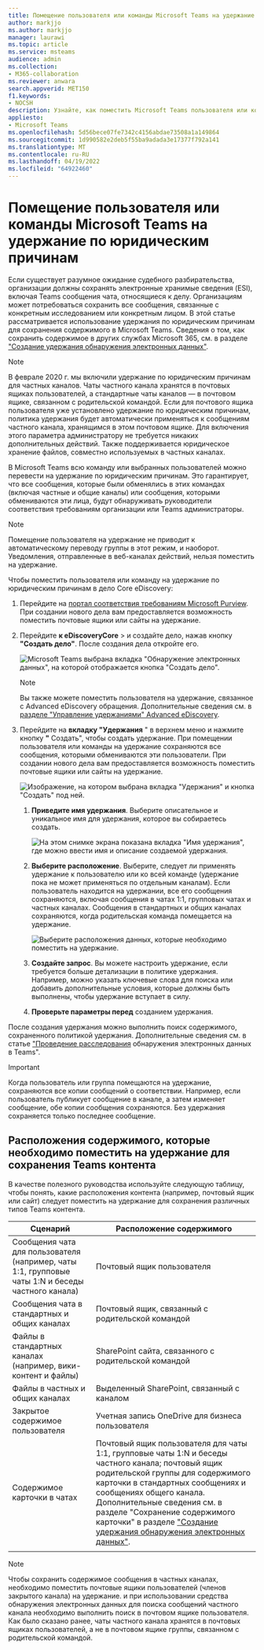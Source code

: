 ```yaml
---
title: Помещение пользователя или команды Microsoft Teams на удержание по юридическим причинам
author: markjjo
ms.author: markjjo
manager: laurawi
ms.topic: article
ms.service: msteams
audience: admin
ms.collection:
- M365-collaboration
ms.reviewer: anwara
search.appverid: MET150
f1.keywords:
- NOCSH
description: Узнайте, как поместить Microsoft Teams пользователя или команду на удержание по юридическим причинам с помощью портала соответствия требованиям Microsoft Purview и узнать, что требуется для удержания по юридическим причинам на основе требований к данным.
appliesto:
- Microsoft Teams
ms.openlocfilehash: 5d56bece07fe7342c4156abdae73508a1a149864
ms.sourcegitcommit: 1d990582e2deb5f55ba9adada3e17377f792a141
ms.translationtype: MT
ms.contentlocale: ru-RU
ms.lasthandoff: 04/19/2022
ms.locfileid: "64922460"
---
```

# <a name="place-a-microsoft-teams-user-or-team-on-legal-hold"></a>Помещение пользователя или команды Microsoft Teams на удержание по юридическим причинам

Если существует разумное ожидание судебного разбирательства, организации должны сохранять электронные хранимые сведения (ESI), включая Teams сообщения чата, относящиеся к делу. Организациям может потребоваться сохранить все сообщения, связанные с конкретным исследованием или конкретным лицом. В этой статье рассматривается использование удержания по юридическим причинам для сохранения содержимого в Microsoft Teams. Сведения о том, как сохранить содержимое в других службах Microsoft 365, см. в разделе ["Создание удержания обнаружения электронных данных"](/microsoft-365/compliance/create-ediscovery-holds).

> [!NOTE]
> В феврале 2020 г. мы включили удержание по юридическим причинам для частных каналов. Чаты частного канала хранятся в почтовых ящиках пользователей, а стандартные чаты каналов — в почтовом ящике, связанном с родительской командой. Если для почтового ящика пользователя уже установлено удержание по юридическим причинам, политика удержания будет автоматически применяться к сообщениям частного канала, хранящимся в этом почтовом ящике. Для включения этого параметра администратору не требуется никаких дополнительных действий. Также поддерживается юридическое хранение файлов, совместно используемых в частных каналах.

В Microsoft Teams всю команду или выбранных пользователей можно перевести на удержание по юридическим причинам. Это гарантирует, что все сообщения, которые были обменялись в этих командах (включая частные и общие каналы) или сообщения, которыми обмениваются эти лица, будут обнаруживать руководители соответствия требованиям организации или Teams администраторы.

> [!NOTE]
> Помещение пользователя на удержание не приводит к автоматическому переводу группы в этот режим, и наоборот.
> Уведомления, отправленные в веб-каналах действий, нельзя поместить на удержание.

Чтобы поместить пользователя или команду на удержание по юридическим причинам в дело Core eDiscovery:

1. Перейдите на [портал соответствия требованиям Microsoft Purview](https://compliance.microsoft.com). При создании нового дела вам предоставляется возможность поместить почтовые ящики или сайты на удержание.

2. Перейдите **к eDiscoveryCore** >  и создайте дело, нажав кнопку **"Создать дело"**. После создания дела откройте его.
  
   ![Microsoft Teams выбрана вкладка "Обнаружение электронных данных", на которой отображается кнопка "Создать дело".](media/LegalHold1.png)

   > [!NOTE]
   > Вы также можете поместить пользователя на удержание, связанное с Advanced eDiscovery обращения. Дополнительные сведения см. в [разделе "Управление удержаниями" Advanced eDiscovery](/microsoft-365/compliance/managing-holds).

3. Перейдите на **вкладку "Удержания** " в верхнем меню и нажмите кнопку **"** Создать", чтобы создать удержание. При помещении пользователя или команды на удержание сохраняются все сообщения, которыми обмениваются эти пользователи. При создании нового дела вам предоставляется возможность поместить почтовые ящики или сайты на удержание.

   ![Изображение, на котором выбрана вкладка "Удержания" и кнопка "Создать" под ней.](media/LegalHold2.png)

   1. **Приведите имя удержания**. Выберите описательное и уникальное имя для удержания, которое вы собираетесь создать.
  
       ![На этом снимке экрана показана вкладка "Имя удержания", где можно ввести имя и описание создаемой удержания.](media/LegalHold3.png)

   2. **Выберите расположение**. Выберите, следует ли применять удержание к пользователю или ко всей команде (удержание пока не может применяться по отдельным каналам). Если пользователь находится на удержании, все его сообщения сохраняются, включая сообщения в чатах 1:1, групповых чатах и частных каналах. Сообщения в стандартных и общих каналах сохраняются, когда родительская команда помещается на удержание.

      ![Выберите расположения данных, которые необходимо поместить на удержание.](media/LegalHold4.png)

   3. **Создайте запрос**. Вы можете настроить удержание, если требуется больше детализации в политике удержания. Например, можно указать ключевые слова для поиска или добавить дополнительные условия, которые должны быть выполнены, чтобы удержание вступает в силу.

   4. **Проверьте параметры перед** созданием удержания.

После создания удержания можно выполнить поиск содержимого, сохраненного политикой удержания. Дополнительные сведения см. в статье ["Проведение расследования](eDiscovery-investigation.md) обнаружения электронных данных в Teams".

> [!IMPORTANT]
> Когда пользователь или группа помещаются на удержание, сохраняются все копии сообщений о соответствии. Например, если пользователь публикует сообщение в канале, а затем изменяет сообщение, обе копии сообщения сохраняются. Без удержания сохраняется только последнее сообщение.

## <a name="content-locations-to-place-on-hold-to-preserve-teams-content"></a>Расположения содержимого, которые необходимо поместить на удержание для сохранения Teams контента

В качестве полезного руководства используйте следующую таблицу, чтобы понять, какие расположения контента (например, почтовый ящик или сайт) следует поместить на удержание для сохранения различных типов Teams контента.

|Сценарий  |Расположение содержимого  |
|---------|---------|
|Сообщения чата для пользователя (например, чаты 1:1, групповые чаты 1:N и беседы частного канала)     |Почтовый ящик пользователя         |
|Сообщения чата в стандартных и общих каналах    |Почтовый ящик, связанный с родительской командой         |
|Файлы в стандартных каналах (например, вики-контент и файлы)     |SharePoint сайта, связанного с родительской командой        |
|Файлы в частных и общих каналах     |Выделенный SharePoint, связанный с каналом
|Закрытое содержимое пользователя     |Учетная запись OneDrive для бизнеса пользователя       |
|Содержимое карточки в чатах|Почтовый ящик пользователя для чаты 1:1, групповые чаты 1:N и беседы частного канала; почтовый ящик родительской группы для содержимого карточки в стандартных сообщениях и сообщениях общего канала. Дополнительные сведения см. в разделе "Сохранение содержимого карточки" в разделе ["Создание удержания обнаружения электронных данных"](/microsoft-365/compliance/create-ediscovery-holds#preserve-card-content).|
|||

> [!NOTE]
> Чтобы сохранить содержимое сообщения в частных каналах, необходимо поместить почтовые ящики пользователей (членов закрытого канала) на удержание. и при использовании средства обнаружения электронных данных для поиска сообщений частного канала необходимо выполнить поиск в почтовом ящике пользователя. Как было сказано ранее, чаты частного канала хранятся в почтовых ящиках пользователей, а не в почтовом ящике группы, связанном с родительской командой.
